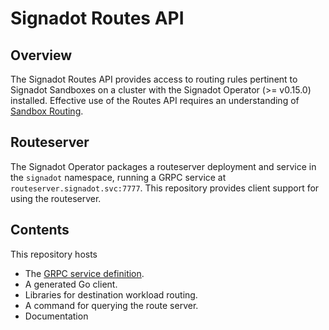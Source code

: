 # Signadot Routes API

## Overview

The Signadot Routes API provides access to routing rules pertinent to Signadot
Sandboxes on a cluster with the Signadot Operator (>= v0.15.0) installed.
Effective use of the Routes API requires an understanding of [Sandbox
Routing](docs/sandbox-routing.md).

## Routeserver

The Signadot Operator packages a routeserver deployment and service in the
`signadot` namespace, running a GRPC service at
`routeserver.signadot.svc:7777`.  This repository provides client support for
using the routeserver.

## Contents

This repository hosts 

- The [GRPC service definition](routes.proto).
- A generated Go client.
- Libraries for destination workload routing.
- A command for querying the route server.
- Documentation









